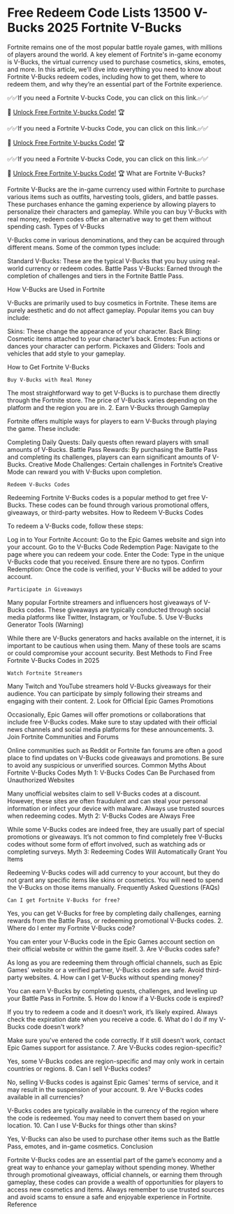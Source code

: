 # Free Redeem Code Lists 13500 V-Bucks 2025 Fortnite V-Bucks
Fortnite remains one of the most popular battle royale games, with millions of players around the world. A key element of Fortnite's in-game economy is V-Bucks, the virtual currency used to purchase cosmetics, skins, emotes, and more. In this article, we’ll dive into everything you need to know about Fortnite V-Bucks redeem codes, including how to get them, where to redeem them, and why they’re an essential part of the Fortnite experience.

✅✅If you need a Fortnite V-bucks Code, you can click on this link.✅✅

🚀 [Unlock Free Fortnite V-bucks Code!](https://appbitly.com/kUDDv) 🏆

✅✅If you need a Fortnite V-bucks Code, you can click on this link.✅✅

🚀 [Unlock Free Fortnite V-bucks Code!](https://appbitly.com/kUDDv) 🏆

✅✅If you need a Fortnite V-bucks Code, you can click on this link.✅✅

🚀 [Unlock Free Fortnite V-bucks Code!](https://appbitly.com/kUDDv) 🏆 What are Fortnite V-Bucks?

Fortnite V-Bucks are the in-game currency used within Fortnite to purchase various items such as outfits, harvesting tools, gliders, and battle passes. These purchases enhance the gaming experience by allowing players to personalize their characters and gameplay. While you can buy V-Bucks with real money, redeem codes offer an alternative way to get them without spending cash. Types of V-Bucks

V-Bucks come in various denominations, and they can be acquired through different means. Some of the common types include:

Standard V-Bucks: These are the typical V-Bucks that you buy using real-world currency or redeem codes.
Battle Pass V-Bucks: Earned through the completion of challenges and tiers in the Fortnite Battle Pass.

How V-Bucks are Used in Fortnite

V-Bucks are primarily used to buy cosmetics in Fortnite. These items are purely aesthetic and do not affect gameplay. Popular items you can buy include:

Skins: These change the appearance of your character.
Back Bling: Cosmetic items attached to your character’s back.
Emotes: Fun actions or dances your character can perform.
Pickaxes and Gliders: Tools and vehicles that add style to your gameplay.

How to Get Fortnite V-Bucks

    Buy V-Bucks with Real Money

The most straightforward way to get V-Bucks is to purchase them directly through the Fortnite store. The price of V-Bucks varies depending on the platform and the region you are in. 2. Earn V-Bucks through Gameplay

Fortnite offers multiple ways for players to earn V-Bucks through playing the game. These include:

Completing Daily Quests: Daily quests often reward players with small amounts of V-Bucks.
Battle Pass Rewards: By purchasing the Battle Pass and completing its challenges, players can earn significant amounts of V-Bucks.
Creative Mode Challenges: Certain challenges in Fortnite’s Creative Mode can reward you with V-Bucks upon completion.

    Redeem V-Bucks Codes

Redeeming Fortnite V-Bucks codes is a popular method to get free V-Bucks. These codes can be found through various promotional offers, giveaways, or third-party websites. How to Redeem V-Bucks Codes

To redeem a V-Bucks code, follow these steps:

Log in to Your Fortnite Account: Go to the Epic Games website and sign into your account.
Go to the V-Bucks Code Redemption Page: Navigate to the page where you can redeem your code.
Enter the Code: Type in the unique V-Bucks code that you received. Ensure there are no typos.
Confirm Redemption: Once the code is verified, your V-Bucks will be added to your account.

    Participate in Giveaways

Many popular Fortnite streamers and influencers host giveaways of V-Bucks codes. These giveaways are typically conducted through social media platforms like Twitter, Instagram, or YouTube. 5. Use V-Bucks Generator Tools (Warning)

While there are V-Bucks generators and hacks available on the internet, it is important to be cautious when using them. Many of these tools are scams or could compromise your account security. Best Methods to Find Free Fortnite V-Bucks Codes in 2025

    Watch Fortnite Streamers

Many Twitch and YouTube streamers hold V-Bucks giveaways for their audience. You can participate by simply following their streams and engaging with their content. 2. Look for Official Epic Games Promotions

Occasionally, Epic Games will offer promotions or collaborations that include free V-Bucks codes. Make sure to stay updated with their official news channels and social media platforms for these announcements. 3. Join Fortnite Communities and Forums

Online communities such as Reddit or Fortnite fan forums are often a good place to find updates on V-Bucks code giveaways and promotions. Be sure to avoid any suspicious or unverified sources. Common Myths About Fortnite V-Bucks Codes Myth 1: V-Bucks Codes Can Be Purchased from Unauthorized Websites

Many unofficial websites claim to sell V-Bucks codes at a discount. However, these sites are often fraudulent and can steal your personal information or infect your device with malware. Always use trusted sources when redeeming codes. Myth 2: V-Bucks Codes are Always Free

While some V-Bucks codes are indeed free, they are usually part of special promotions or giveaways. It’s not common to find completely free V-Bucks codes without some form of effort involved, such as watching ads or completing surveys. Myth 3: Redeeming Codes Will Automatically Grant You Items

Redeeming V-Bucks codes will add currency to your account, but they do not grant any specific items like skins or cosmetics. You will need to spend the V-Bucks on those items manually. Frequently Asked Questions (FAQs)

    Can I get Fortnite V-Bucks for free?

Yes, you can get V-Bucks for free by completing daily challenges, earning rewards from the Battle Pass, or redeeming promotional V-Bucks codes. 2. Where do I enter my Fortnite V-Bucks code?

You can enter your V-Bucks code in the Epic Games account section on their official website or within the game itself. 3. Are V-Bucks codes safe?

As long as you are redeeming them through official channels, such as Epic Games' website or a verified partner, V-Bucks codes are safe. Avoid third-party websites. 4. How can I get V-Bucks without spending money?

You can earn V-Bucks by completing quests, challenges, and leveling up your Battle Pass in Fortnite. 5. How do I know if a V-Bucks code is expired?

If you try to redeem a code and it doesn’t work, it’s likely expired. Always check the expiration date when you receive a code. 6. What do I do if my V-Bucks code doesn't work?

Make sure you've entered the code correctly. If it still doesn't work, contact Epic Games support for assistance. 7. Are V-Bucks codes region-specific?

Yes, some V-Bucks codes are region-specific and may only work in certain countries or regions. 8. Can I sell V-Bucks codes?

No, selling V-Bucks codes is against Epic Games' terms of service, and it may result in the suspension of your account. 9. Are V-Bucks codes available in all currencies?

V-Bucks codes are typically available in the currency of the region where the code is redeemed. You may need to convert them based on your location. 10. Can I use V-Bucks for things other than skins?

Yes, V-Bucks can also be used to purchase other items such as the Battle Pass, emotes, and in-game cosmetics. Conclusion

Fortnite V-Bucks codes are an essential part of the game’s economy and a great way to enhance your gameplay without spending money. Whether through promotional giveaways, official channels, or earning them through gameplay, these codes can provide a wealth of opportunities for players to access new cosmetics and items. Always remember to use trusted sources and avoid scams to ensure a safe and enjoyable experience in Fortnite. Reference

